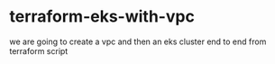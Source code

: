 # terraform-eks-with-vpc
we are going to create a vpc and then an eks cluster end to end from terraform script 
